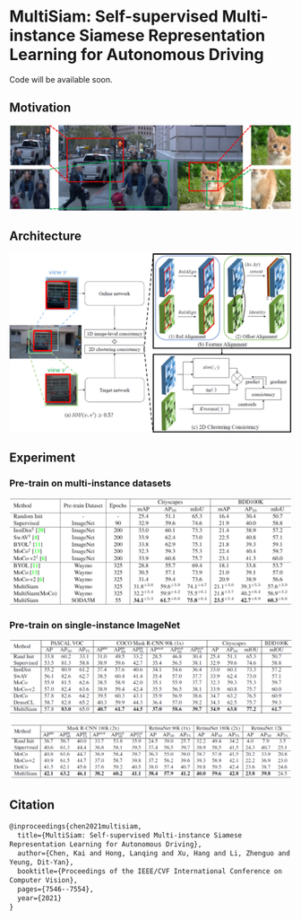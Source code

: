 # MultiSiam: Self-supervised Multi-instance Siamese Representation Learning for Autonomous Driving

Code will be available soon.



## Motivation

![img](img/inconsistency.png)



## Architecture

![img](img/architecture.png)



## Experiment

### Pre-train on multi-instance datasets

![img](img/multi-instance.png)



### Pre-train on single-instance ImageNet

![img](img/single-instance-1.png)

![img](img/single-instance-2.png)



## Citation

```
@inproceedings{chen2021multisiam,
  title={MultiSiam: Self-supervised Multi-instance Siamese Representation Learning for Autonomous Driving},
  author={Chen, Kai and Hong, Lanqing and Xu, Hang and Li, Zhenguo and Yeung, Dit-Yan},
  booktitle={Proceedings of the IEEE/CVF International Conference on Computer Vision},
  pages={7546--7554},
  year={2021}
}
```

